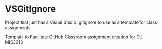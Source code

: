 # VSGitIgnore
Project that just has a Visual Studio .gitignore to use as a template for class assignments

Template to Facilitate GitHub Classroom assignment creation for OU MIS3013
